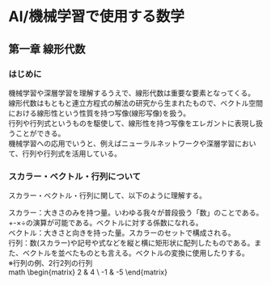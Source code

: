 # AI/機械学習で使用する数学
## 第一章 線形代数
### はじめに
機械学習や深層学習を理解するうえで、線形代数は重要な要素となってくる。  
線形代数はもともと連立方程式の解法の研究から生まれたもので、ベクトル空間における線形性という性質を持つ写像(線形写像)を扱う。  
行列や行列式というものを駆使して、線形性を持つ写像をエレガントに表現し扱うことができる。  
機械学習への応用でいうと、例えばニューラルネットワークや深層学習において、行列や行列式を活用している。  
### スカラー・ベクトル・行列について
スカラー・ベクトル・行列に関して、以下のように理解する。  
  
スカラー：大きさのみを持つ量。いわゆる我々が普段扱う「数」のことである。+-×÷の演算が可能である。ベクトルに対する係数になれる。  
ベクトル：大きさと向きを持った量。スカラーのセットで構成される。  
行列：数(スカラー)や記号や式などを縦と横に矩形状に配列したものである。また、ベクトルを並べたものとも言える。ベクトルの変換に使用したりする。  
※行列の例、2行2列の行列  
math
\begin{matrix}
2 & 4 \\
-1 & -5
\end{matrix}


